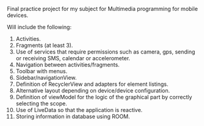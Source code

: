 Final practice project for my subject for Multimedia programming for mobile devices.

Will include the following:
1. Activities.
2. Fragments (at least 3).
3. Use of services that require permissions such as camera, gps, sending or receiving SMS, calendar or accelerometer.
4. Navigation between activities/fragments. 
5. Toolbar with menus. 
6. Sidebar/navigationView. 
7. Definition of RecyclerView and adapters for element listings. 
8. Alternative layout depending on device/device configuration. 
9. Definition of viewModel for the logic of the graphical part by correctly selecting the scope.
10. Use of LiveData so that the application is reactive.
11. Storing information in database using ROOM.
